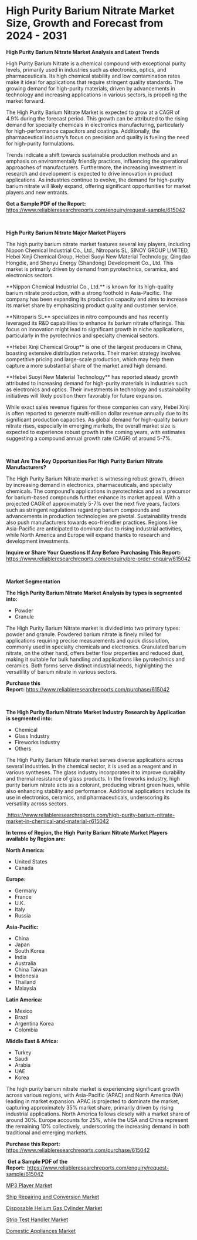 <p><h1>High Purity Barium Nitrate Market Size, Growth and Forecast from 2024 - 2031</h1></p><p><strong>High Purity Barium Nitrate Market Analysis and Latest Trends</strong></p>
<p><p>High Purity Barium Nitrate is a chemical compound with exceptional purity levels, primarily used in industries such as electronics, optics, and pharmaceuticals. Its high chemical stability and low contamination rates make it ideal for applications that require stringent quality standards. The growing demand for high-purity materials, driven by advancements in technology and increasing applications in various sectors, is propelling the market forward.</p><p>The High Purity Barium Nitrate Market is expected to grow at a CAGR of 4.9% during the forecast period. This growth can be attributed to the rising demand for specialty chemicals in electronics manufacturing, particularly for high-performance capacitors and coatings. Additionally, the pharmaceutical industry’s focus on precision and quality is fueling the need for high-purity formulations. </p><p>Trends indicate a shift towards sustainable production methods and an emphasis on environmentally friendly practices, influencing the operational approaches of manufacturers. Furthermore, the increasing investment in research and development is expected to drive innovation in product applications. As industries continue to evolve, the demand for high-purity barium nitrate will likely expand, offering significant opportunities for market players and new entrants.</p></p>
<p><strong>Get a Sample PDF of the Report:&nbsp;</strong> <a href="https://www.reliableresearchreports.com/enquiry/request-sample/615042?utm_campaign=7&utm_medium=2&utm_source=Github&utm_content=ia&utm_term=01102024&utm_id=high-purity-barium-nitrate">https://www.reliableresearchreports.com/enquiry/request-sample/615042</a></p>
<p>&nbsp;</p>
<p><strong>High Purity Barium Nitrate Major Market Players</strong></p>
<p><p>The high purity barium nitrate market features several key players, including Nippon Chemical Industrial Co., Ltd., Nitroparis SL, SINOY GROUP LIMITED, Hebei Xinji Chemical Group, Hebei Suoyi New Material Technology, Qingdao Hongdie, and Shenyu Energy (Shandong) Development Co., Ltd. This market is primarily driven by demand from pyrotechnics, ceramics, and electronics sectors.</p><p>**Nippon Chemical Industrial Co., Ltd.** is known for its high-quality barium nitrate production, with a strong foothold in Asia-Pacific. The company has been expanding its production capacity and aims to increase its market share by emphasizing product quality and customer service.</p><p>**Nitroparis SL** specializes in nitro compounds and has recently leveraged its R&D capabilities to enhance its barium nitrate offerings. This focus on innovation might lead to significant growth in niche applications, particularly in the pyrotechnics and specialty chemical sectors.</p><p>**Hebei Xinji Chemical Group** is one of the largest producers in China, boasting extensive distribution networks. Their market strategy involves competitive pricing and large-scale production, which may help them capture a more substantial share of the market amid high demand.</p><p>**Hebei Suoyi New Material Technology** has reported steady growth attributed to increasing demand for high-purity materials in industries such as electronics and optics. Their investments in technology and sustainability initiatives will likely position them favorably for future expansion.</p><p>While exact sales revenue figures for these companies can vary, Hebei Xinji is often reported to generate multi-million dollar revenue annually due to its significant production capacities. As global demand for high-quality barium nitrate rises, especially in emerging markets, the overall market size is expected to experience robust growth in the coming years, with estimates suggesting a compound annual growth rate (CAGR) of around 5-7%.</p></p>
<p>&nbsp;</p>
<p><strong>What Are The Key Opportunities For High Purity Barium Nitrate Manufacturers?</strong></p>
<p><p>The High Purity Barium Nitrate market is witnessing robust growth, driven by increasing demand in electronics, pharmaceuticals, and specialty chemicals. The compound's applications in pyrotechnics and as a precursor for barium-based compounds further enhance its market appeal. With a projected CAGR of approximately 5-7% over the next five years, factors such as stringent regulations regarding barium compounds and advancements in production technologies are pivotal. Sustainability trends also push manufacturers towards eco-friendlier practices. Regions like Asia-Pacific are anticipated to dominate due to rising industrial activities, while North America and Europe will expand thanks to research and development investments.</p></p>
<p><strong>Inquire or Share Your Questions If Any Before Purchasing This Report:</strong> <a href="https://www.reliableresearchreports.com/enquiry/pre-order-enquiry/615042?utm_campaign=7&utm_medium=2&utm_source=Github&utm_content=ia&utm_term=01102024&utm_id=high-purity-barium-nitrate">https://www.reliableresearchreports.com/enquiry/pre-order-enquiry/615042</a></p>
<p>&nbsp;</p>
<p><strong>Market Segmentation</strong></p>
<p><strong>The High Purity Barium Nitrate Market Analysis by types is segmented into:</strong></p>
<p><ul><li>Powder</li><li>Granule</li></ul></p>
<p><p>The High Purity Barium Nitrate market is divided into two primary types: powder and granule. Powdered barium nitrate is finely milled for applications requiring precise measurements and quick dissolution, commonly used in specialty chemicals and electronics. Granulated barium nitrate, on the other hand, offers better flow properties and reduced dust, making it suitable for bulk handling and applications like pyrotechnics and ceramics. Both forms serve distinct industrial needs, highlighting the versatility of barium nitrate in various sectors.</p></p>
<p><strong>Purchase this Report:&nbsp;</strong><a href="https://www.reliableresearchreports.com/purchase/615042?utm_campaign=7&utm_medium=2&utm_source=Github&utm_content=ia&utm_term=01102024&utm_id=high-purity-barium-nitrate">https://www.reliableresearchreports.com/purchase/615042</a></p>
<p>&nbsp;</p>
<p><strong>The High Purity Barium Nitrate Market Industry Research by Application is segmented into:</strong></p>
<p><ul><li>Chemical</li><li>Glass Industry</li><li>Fireworks Industry</li><li>Others</li></ul></p>
<p><p>The High Purity Barium Nitrate market serves diverse applications across several industries. In the chemical sector, it is used as a reagent and in various syntheses. The glass industry incorporates it to improve durability and thermal resistance of glass products. In the fireworks industry, high purity barium nitrate acts as a colorant, producing vibrant green hues, while also enhancing stability and performance. Additional applications include its use in electronics, ceramics, and pharmaceuticals, underscoring its versatility across sectors.</p></p>
<p><a href="https://www.reliableresearchreports.com/high-purity-barium-nitrate-market-in-chemical-and-material-r615042?utm_campaign=7&utm_medium=2&utm_source=Github&utm_content=ia&utm_term=01102024&utm_id=high-purity-barium-nitrate">&nbsp;https://www.reliableresearchreports.com/high-purity-barium-nitrate-market-in-chemical-and-material-r615042</a></p>
<p><strong>In terms of Region, the High Purity Barium Nitrate Market Players available by Region are:</strong></p>
<p>
    <p> <strong> North America: </strong>
        <ul>
            <li>United States</li>
            <li>Canada</li>
        </ul>
        </p> 
    <p> <strong> Europe: </strong>
        <ul>
            <li>Germany</li>
            <li>France</li>
            <li>U.K.</li>
            <li>Italy</li>
            <li>Russia</li>
        </ul>
        </p> 
    <p> <strong> Asia-Pacific: </strong>
        <ul>
            <li>China</li>
            <li>Japan</li>
            <li>South Korea</li>
            <li>India</li>
            <li>Australia</li>
            <li>China Taiwan</li>
            <li>Indonesia</li>
            <li>Thailand</li>
            <li>Malaysia</li>
        </ul>
        </p> 
    <p> <strong> Latin America: </strong>
        <ul>
            <li>Mexico</li>
            <li>Brazil</li>
            <li>Argentina Korea</li>
            <li>Colombia</li>
        </ul>
        </p> 
    <p> <strong> Middle East & Africa: </strong>
        <ul>
            <li>Turkey</li>
            <li>Saudi</li>
            <li>Arabia</li>
            <li>UAE</li>
            <li>Korea</li>
        </ul>
    </p>
    </p>
<p><p>The high purity barium nitrate market is experiencing significant growth across various regions, with Asia-Pacific (APAC) and North America (NA) leading in market expansion. APAC is projected to dominate the market, capturing approximately 35% market share, primarily driven by rising industrial applications. North America follows closely with a market share of around 30%. Europe accounts for 25%, while the USA and China represent the remaining 10% collectively, underscoring the increasing demand in both traditional and emerging markets.</p></p>
<p><strong>Purchase this Report: </strong><a href="https://www.reliableresearchreports.com/purchase/615042?utm_campaign=7&utm_medium=2&utm_source=Github&utm_content=ia&utm_term=01102024&utm_id=high-purity-barium-nitrate">https://www.reliableresearchreports.com/purchase/615042</a></p>
<p>&nbsp;<strong>Get a Sample PDF of the Report:&nbsp;&nbsp;</strong><a href="https://www.reliableresearchreports.com/enquiry/request-sample/615042?utm_campaign=7&utm_medium=2&utm_source=Github&utm_content=ia&utm_term=01102024&utm_id=high-purity-barium-nitrate">https://www.reliableresearchreports.com/enquiry/request-sample/615042</a></p>
<p><strong></strong></p>
<p><p><a href="https://issuu.com/reportprime-2/docs/mp3-player-market-size-2030.pptx_01c3dbb9d72ca6?utm_campaign=7&utm_medium=2&utm_source=Github&utm_content=ia&utm_term=01102024&utm_id=high-purity-barium-nitrate">MP3 Player Market</a></p><p><a href="https://medium.com/@newellsvvandeer37/navigating-the-global-ship-repairing-and-conversion-market-landscape-trends-forecasts-and-impact-88524c82bb7a?postPublishedType=repub&utm_campaign=7&utm_medium=2&utm_source=Github&utm_content=ia&utm_term=01102024&utm_id=high-purity-barium-nitrate">Ship Repairing and Conversion Market</a></p><p><a href="https://www.linkedin.com/pulse/disposable-helium-gas-cylinder-market-analysis-report-global-vxpzc?utm_campaign=7&utm_medium=2&utm_source=Github&utm_content=ia&utm_term=01102024&utm_id=high-purity-barium-nitrate">Disposable Helium Gas Cylinder Market</a></p><p><a href="https://github.com/NargisHussain432/Market-Research-Report-List-1/blob/main/strip-test-handler-market.md?utm_campaign=7&utm_medium=2&utm_source=Github&utm_content=ia&utm_term=01102024&utm_id=high-purity-barium-nitrate">Strip Test Handler Market</a></p><p><a href="https://www.linkedin.com/pulse/in-depth-analysis-global-domestic-appliances-market-scope-lo80c?utm_campaign=7&utm_medium=2&utm_source=Github&utm_content=ia&utm_term=01102024&utm_id=high-purity-barium-nitrate">Domestic Appliances Market</a></p></p>